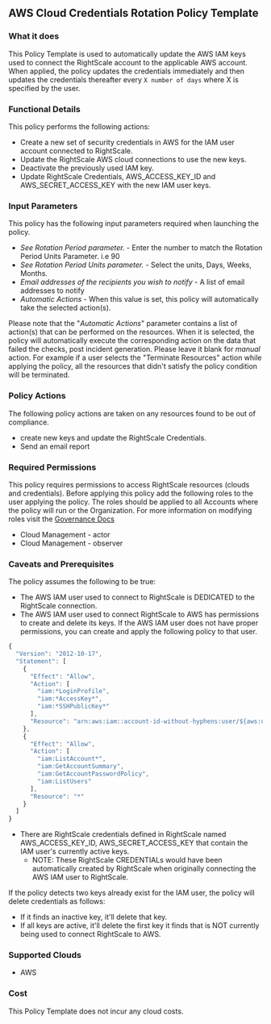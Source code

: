 ## AWS Cloud Credentials Rotation Policy Template

### What it does

This Policy Template is used to automatically update the AWS IAM keys used to connect the RightScale account to the applicable AWS account.
When applied, the policy updates the credentials immediately and then updates the credentials thereafter every `X number of days` where X is specified by the user.

### Functional Details

This policy performs the following actions:
- Create a new set of security credentials in AWS for the IAM user account connected to RightScale.
- Update the RightScale AWS cloud connections to use the new keys.
- Deactivate the previously used IAM key.
- Update RightScale Credentials, AWS_ACCESS_KEY_ID and AWS_SECRET_ACCESS_KEY with the new IAM user keys.

### Input Parameters

This policy has the following input parameters required when launching the policy.

- *See Rotation Period parameter.* - Enter the number to match the Rotation Period Units Parameter.  i.e 90
- *See Rotation Period Units parameter.* - Select the units, Days, Weeks, Months.
- *Email addresses of the recipients you wish to notify* - A list of email addresses to notify
- *Automatic Actions* - When this value is set, this policy will automatically take the selected action(s).

Please note that the "*Automatic Actions*" parameter contains a list of action(s) that can be performed on the resources. When it is selected, the policy will automatically execute the corresponding action on the data that failed the checks, post incident generation. Please leave it blank for *manual* action.
For example if a user selects the "Terminate Resources" action while applying the policy, all the resources that didn't satisfy the policy condition will be terminated.

### Policy Actions

The following policy actions are taken on any resources found to be out of compliance.

- create new keys and update the RightScale Credentials.
- Send an email report

### Required Permissions

This policy requires permissions to access RightScale resources (clouds and credentials).  Before applying this policy add the following roles to the user applying the policy.  The roles should be applied to all Accounts where the policy will run or the Organization. For more information on modifying roles visit the [Governance Docs](https://docs.rightscale.com/cm/ref/user_roles.html)

- Cloud Management - actor
- Cloud Management - observer

### Caveats and Prerequisites

The policy assumes the following to be true:
- The AWS IAM user used to connect to RightScale is DEDICATED to the RightScale connection.
- The AWS IAM user used to connect RightScale to AWS has permissions to create and delete its keys.
If the AWS IAM user does not have proper permissions, you can create and apply the following policy to that user.

```javascript
{
  "Version": "2012-10-17",
  "Statement": [
    {
      "Effect": "Allow",
      "Action": [
        "iam:*LoginProfile",
        "iam:*AccessKey*",
        "iam:*SSHPublicKey*"
      ],
      "Resource": "arn:aws:iam::account-id-without-hyphens:user/${aws:username}"
    },
    {
      "Effect": "Allow",
      "Action": [
        "iam:ListAccount*",
        "iam:GetAccountSummary",
        "iam:GetAccountPasswordPolicy",
        "iam:ListUsers"
      ],
      "Resource": "*"
    }
  ]
}
```

- There are RightScale credentials defined in RightScale named AWS_ACCESS_KEY_ID, AWS_SECRET_ACCESS_KEY that contain the IAM user's currently active keys.
  - NOTE: These RightScale CREDENTIALs would have been automatically created by RightScale when originally connecting the AWS IAM user to RightScale.

If the policy detects two keys already exist for the IAM user, the policy will delete credentials as follows:
- If it finds an inactive key, it'll delete that key.
- If all keys are active, it'll delete the first key it finds that is NOT currently being used to connect RightScale to AWS.

### Supported Clouds

- AWS

### Cost

This Policy Template does not incur any cloud costs.
